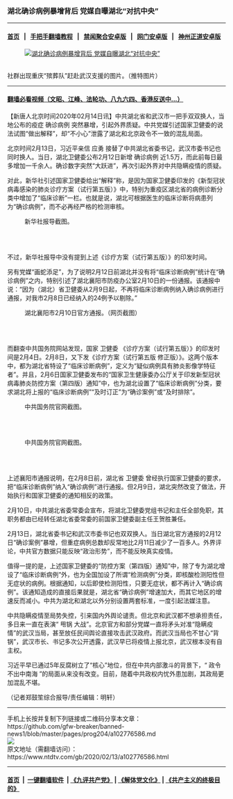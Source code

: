 ### 湖北确诊病例暴增背后 党媒自曝湖北“对抗中央”
------------------------

#### [首页](https://github.com/gfw-breaker/banned-news1/blob/master/README.md) &nbsp;&nbsp;|&nbsp;&nbsp; [手把手翻墙教程](https://github.com/gfw-breaker/guides/wiki) &nbsp;&nbsp;|&nbsp;&nbsp; [禁闻聚合安卓版](https://github.com/gfw-breaker/bn-android) &nbsp;&nbsp;|&nbsp;&nbsp; [网门安卓版](https://github.com/oGate2/oGate) &nbsp;&nbsp;|&nbsp;&nbsp; [神州正道安卓版](https://github.com/SzzdOgate/update) 



<div><div class="featured_image">
 <a href="https://i.ntdtv.com/assets/uploads/2020/02/EQj4VMgU4AIPcQl.jpg" target="_blank">
  <figure>
   <img alt="湖北确诊病例暴增背后 党媒自曝湖北“对抗中央”" src="https://i.ntdtv.com/assets/uploads/2020/02/EQj4VMgU4AIPcQl-800x450.jpg"/>
  </figure><br/>
 </a>
 <span class="caption">
  社群出现重庆“殡葬队”赶赴武汉支援的图片。（推特图片）
 </span>
</div>
</div><hr/>

#### [翻墙必看视频（文昭、江峰、法轮功、八九六四、香港反送中...）](http://167.172.214.107/home.html)

<div><div class="post_content" itemprop="articleBody">
 <p>
  【新唐人北京时间2020年02月14日讯】中共湖北省和武汉市一把手双双换人，当地公布的疫症
  <ok href="https://www.ntdtv.com/gb/确诊病例.htm">
   确诊病例
  </ok>
  突然暴增，引起外界质疑。中共党媒引述国家卫健委的说法试图“做出解释”，却“不小心”泄露了湖北和北京政令不一致的混乱局面。
 </p>
 <p>
  北京时间2月13日，习近平亲信
  <ok href="https://www.ntdtv.com/gb/应勇.htm">
   应勇
  </ok>
  接替了中共湖北省委书记，武汉市委书记也同时换人。当日，湖北卫健委公布2月12日新增
  <ok href="https://www.ntdtv.com/gb/确诊病例.htm">
   确诊病例
  </ok>
  近1.5万，而此前每日最多增加一千余人。确诊数字突然“大跃进”，再次引起外界对中共隐瞒疫情的质疑。
 </p>
 <p>
  对此，新华社引述国家卫健委给出“解释”称，是因为国家卫健委印发的《新型冠状病毒感染的肺炎诊疗方案（试行第五版）》中，特别为重疫区湖北省的病例诊断分类中增加了“临床诊断”一栏。也就是说，湖北可根据医生的临床诊断将病患列为“确诊病例”，而不必再经严格的检测审核。
 </p>
 <figure class="wp-caption aligncenter" id="attachment_102776591" style="width: 600px">
  <img alt="" class="size-medium wp-image-102776591" src="https://i.ntdtv.com/assets/uploads/2020/02/1581559324294537-600x276.jpg">
   <br/><figcaption class="wp-caption-text">
    新华社报导截图。
   </figcaption><br/>
  </img>
 </figure><br/>
 <p>
  不过，新华社报导中没有提到上述《诊疗方案（试行第五版）》的印发时间。
 </p>
 <p>
  另有党媒“画蛇添足”，为了说明2月12日前湖北并没有将“临床诊断病例”统计在“确诊病例”之内，特别引述了湖北襄阳市防疫办公室2月10日的一份通报。该通报中说：“因为（湖北）省卫健委从2月9日起，不再将临床诊断病例纳入确诊病例进行通报，对我市2月8日已经纳入的24例予以剔除。”
 </p>
 <figure class="wp-caption aligncenter" id="attachment_102776594" style="width: 600px">
  <img alt="" class="size-medium wp-image-102776594" src="https://i.ntdtv.com/assets/uploads/2020/02/8ce9b18d3062MJHPcSDH-600x526.jpg">
   <br/><figcaption class="wp-caption-text">
    湖北襄阳市2月10日官方通报。（网页截图）
   </figcaption><br/>
  </img>
 </figure><br/>
 <p>
  而翻查中共国务院网站发现，国家
  <ok href="https://www.ntdtv.com/gb/卫健委.htm">
   卫健委
  </ok>
  《诊疗方案（试行第五版）》的印发时间是2月4日。2月8日，又下发《诊疗方案（试行第五版 修正版）》。这两个版本中，都为湖北省特设了“临床诊断病例”，定义为“疑似病例具有肺炎影像学特征者”。并且，2月6日国家卫健委发布的“国家卫生健康委办公厅关于印发新型冠状病毒肺炎防控方案（第四版）通知”中，也为湖北设置了“临床诊断病例”分类，要求湖北将上报的“临床诊断病例”“及时订正”为“确诊案例”或“及时排除”。
 </p>
 <figure class="wp-caption aligncenter" id="attachment_102776638" style="width: 748px">
  <img alt="" class="wp-image-102776638" src="https://i.ntdtv.com/assets/uploads/2020/02/b59fb3422ef5808264718d865c1f597f-600x255.jpg"/>
  <br/><figcaption class="wp-caption-text">
   中共国务院官网截图。
  </figcaption><br/>
 </figure><br/>
 <p>
 </p>
 <figure class="wp-caption aligncenter" id="attachment_102776595" style="width: 730px">
  <img alt="" class="wp-image-102776595" src="https://i.ntdtv.com/assets/uploads/2020/02/65d48b989c3f9b137e368dcdb6399655-600x255.jpg"/>
  <br/><figcaption class="wp-caption-text">
   中共国务院官网截图。
  </figcaption><br/>
 </figure><br/>
 <p>
  上述襄阳市通报说明，在2月8日前，湖北省
  <ok href="https://www.ntdtv.com/gb/卫健委.htm">
   卫健委
  </ok>
  曾经执行国家卫健委的要求，把“临床诊断病例”纳入“确诊病例”进行通报。但2月9日，湖北突然改变了做法，开始执行和国家卫健委的通知相反的政策。
 </p>
 <p>
  2月10日，中共湖北省委常委会宣布，将湖北卫健委党组书记和主任全部免职，其职务都由已经转任湖北省委常委的前国家卫健委副主任王贺胜兼任。
 </p>
 <p>
  2月13日，湖北省委书记和武汉市委书记也双双换人。当日湖北官方通报的2月12日“确诊案例”暴增，但重症病例总数却反常地比2月11日减少了一百多人。外界评论，中共官方数据只能反映“政治形势”，而不能反映真实疫情。
 </p>
 <p>
  值得一提的是，上述国家卫健委的“防控方案（第四版）通知”中，除了专为湖北增设了“临床诊断病例”外，也为全国加设了所谓“检测病例”分类，即核酸检测阳性但无症状的病例。根据通知，以后即使检测阳性，只要无症状，都不再计入“确诊病例”。该通知造成的直接后果就是，湖北省“确诊病例”增速加大，而其它地区的增速反而减小。中共为湖北和湖北以外分别设置两套标准，一度引起法媒注意。
 </p>
 <p>
  中共隐瞒疫情至局势失控，引来国内外舆论谴责。但北京和武汉都不想承担责任，多日来一直在表演“
  <ok href="https://www.ntdtv.com/gb/甩锅.htm">
   甩锅
  </ok>
  大战”。北京官方和部分党媒一直将矛头对准“隐瞒疫情”的武汉当局，甚至放任民间舆论直接攻击武汉政府。而武汉当局也不甘心“背锅”，武汉市长、书记多次公开透露，武汉早已将疫情上报北京，武汉根本没有自主权。
 </p>
 <p>
  习近平早已通过5年反腐树立了“核心”地位，但在中共内部激斗的背景下，“
  <ok href="https://www.ntdtv.com/gb/政令不出中南海.htm">
   政令不出中南海
  </ok>
  ”的局面从来没有改变。目前，随着中共政权内忧外患加剧，其政局更加混乱不堪。
 </p>
 <p>
  （记者郑鼓笙综合报导/责任编辑：明轩）
 </p>
 <div class="single_ad">
 </div>
</div>
</div>
<hr/>
手机上长按并复制下列链接或二维码分享本文章：<br/>
https://github.com/gfw-breaker/banned-news1/blob/master/pages/prog204/a102776586.md <br/>
<a href='https://github.com/gfw-breaker/banned-news1/blob/master/pages/prog204/a102776586.md'><img src='https://github.com/gfw-breaker/banned-news1/blob/master/pages/prog204/a102776586.md.png'/></a> <br/>
原文地址（需翻墙访问）：https://www.ntdtv.com/gb/2020/02/13/a102776586.html


------------------------
#### [首页](https://github.com/gfw-breaker/banned-news1/blob/master/README.md) &nbsp;|&nbsp; [一键翻墙软件](https://github.com/gfw-breaker/nogfw/blob/master/README.md) &nbsp;| [《九评共产党》](https://github.com/gfw-breaker/9ping.md/blob/master/README.md#九评之一评共产党是什么) | [《解体党文化》](https://github.com/gfw-breaker/jtdwh.md/blob/master/README.md) | [《共产主义的终极目的》](https://github.com/gfw-breaker/gczydzjmd.md/blob/master/README.md)


<img src='http://gfw-breaker.win/banned-news/pages/prog204/a102776586.md' width='0px' height='0px'/>